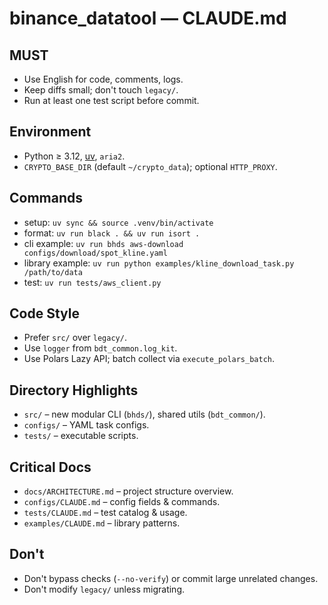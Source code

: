 # binance_datatool — CLAUDE.md

## MUST
- Use English for code, comments, logs.
- Keep diffs small; don't touch `legacy/`.
- Run at least one test script before commit.

## Environment
- Python ≥ 3.12, [uv](https://docs.astral.sh/uv/), `aria2`.
- `CRYPTO_BASE_DIR` (default `~/crypto_data`); optional `HTTP_PROXY`.

## Commands
- setup: `uv sync && source .venv/bin/activate`
- format: `uv run black . && uv run isort .`
- cli example: `uv run bhds aws-download configs/download/spot_kline.yaml`
- library example: `uv run python examples/kline_download_task.py /path/to/data`
- test: `uv run tests/aws_client.py`

## Code Style
- Prefer `src/` over `legacy/`.
- Use `logger` from `bdt_common.log_kit`.
- Use Polars Lazy API; batch collect via `execute_polars_batch`.

## Directory Highlights
- `src/` – new modular CLI (`bhds/`), shared utils (`bdt_common/`).
- `configs/` – YAML task configs.
- `tests/` – executable scripts.

## Critical Docs
- `docs/ARCHITECTURE.md` – project structure overview.
- `configs/CLAUDE.md` – config fields & commands.
- `tests/CLAUDE.md` – test catalog & usage.
- `examples/CLAUDE.md` – library patterns.

## Don't
- Don't bypass checks (`--no-verify`) or commit large unrelated changes.
- Don't modify `legacy/` unless migrating.
